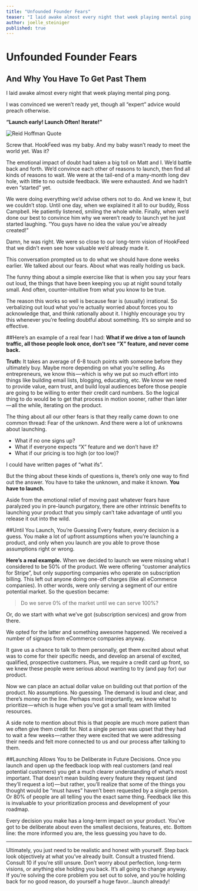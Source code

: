 ```yaml
---
title: "Unfounded Founder Fears"
teaser: "I laid awake almost every night that week playing mental ping pong. I was convinced we weren’t ready yet, though all “expert” advice would preach otherwise. 'Launch early! Launch Often! Iterate!' Screw that."
author: joelle_steiniger
published: true
---
```


# Unfounded Founder Fears
## And Why You Have To Get Past Them

I laid awake almost every night that week playing mental ping pong.

I was convinced we weren’t ready yet, though all “expert” advice would preach otherwise. 

**“Launch early! Launch Often! Iterate!”**

![Reid Hoffman Quote](https://d2uerwjzv5u4r9.cloudfront.net/tumblr_l63ltpE9ZZ1qz6pqio1_500.png)

Screw that. HookFeed was my baby. And my baby wasn’t ready to meet the world yet. Was it?

The emotional impact of doubt had taken a big toll on Matt and I. We’d battle back and forth. We’d convince each other of reasons to launch, then find all kinds of reasons to wait. We were at the tail-end of a many-month long dev hole, with little to no outside feedback. We were exhausted. And we hadn’t even “started” yet. 

We were doing everything we’d advise others not to do. And we knew it, but we couldn’t stop. Until one day, when we explained it all to our buddy, Ross Campbell. He patiently listened, smiling the whole while. Finally, when we’d done our best to convince him why we weren’t ready to launch yet he just started laughing. “You guys have no idea the value you’ve already created!” 

Damn, he was right. We were so close to our long-term vision of HookFeed that we didn’t even see how valuable we’d already made it.

This conversation prompted us to do what we should have done weeks earlier. We talked about our fears. About what was really holding us back. 

The funny thing about a simple exercise like that is when you say your fears out loud, the things that have been keeping you up at night sound totally small. And often, counter-intuitive from what you know to be true. 

The reason this works so well is because fear is (usually) irrational. So verbalizing out loud what you’re actually worried about forces you to acknowledge that, and think rationally about it. I highly encourage you try this whenever you’re feeling doubtful about something. It’s so simple and so effective.

##Here’s an example of a real fear I had:
**What if we drive a ton of launch traffic, all those people look once, don’t see “X” feature, and never come back.**

**Truth:** It takes an average of 6-8 touch points with someone before they ultimately buy. Maybe more depending on what you’re selling. As entrepreneurs, we know this — which is why we put so much effort into things like building email lists, blogging, educating, etc. We know we need to provide value, earn trust, and build loyal audiences before those people are going to be willing to enter their credit card numbers. So the logical thing to do would be to get that process in motion sooner, rather than later — all the while, iterating on the product.

The thing about all our other fears is that they really came down to one common thread: Fear of the unknown. And there were a lot of unknowns about launching.

- What if no one signs up?
- What if everyone expects “X” feature and we don’t have it?
- What if our pricing is too high (or too low)?

I could have written pages of “what ifs”.

But the thing about these kinds of questions is, there’s only one way to find out the answer. You have to take the unknown, and make it known. **You have to launch.**

Aside from the emotional relief of moving past whatever fears have paralyzed you in pre-launch purgatory, there are other intrinsic benefits to launching your product that you simply can’t take advantage of until you release it out into the wild.

##Until You Launch, You’re Guessing
Every feature, every decision is a guess. You make a lot of upfront assumptions when you’re launching a product, and only when you launch are you able to prove those assumptions right or wrong. 

**Here’s a real example.**
When we decided to launch we were missing what I considered to be 50% of the product. We were offering “customer analytics for Stripe”, but only supporting companies who operate on subscription billing. This left out anyone doing one-off charges (like all eCommerce companies). In other words, were only serving a segment of our entire potential market. So the question became:

>Do we serve 0% of the market until we can serve 100%?

Or, do we start with what we’ve got (subscription services) and grow from there. 

We opted for the latter and something awesome happened. We received a number of signups from eCommerce companies anyway.

It gave us a chance to talk to them personally, get them excited about what was to come for their specific needs, and develop an arsenal of excited, qualified, prospective customers. Plus, we require a credit card up front, so we knew these people were serious about wanting to try (and pay for) our product. 

Now we can place an actual dollar value on building out that portion of the product. No assumptions. No guessing. The demand is loud and clear, and there’s money on the line. Perhaps most importantly, we know what to prioritize — which is huge when you’ve got a small team with limited resources.

A side note to mention about this is that people are much more patient than we often give them credit for. Not a single person was upset that they had to wait a few weeks — rather they were excited that we were addressing their needs and felt more connected to us and our process after talking to them.


##Launching Allows You to be Deliberate in Future Decisions.
Once you launch and open up the feedback loop with real customers (and real potential customers) you get a much clearer understanding of what’s most important. That doesn’t mean building every feature they request (and they’ll request a lot) — but rather, you’ll realize that some of the things you thought would be “must haves” haven’t been requested by a single person. Or 80% of people are all telling you the exact same thing. Feedback like this is invaluable to your prioritization process and development of your roadmap. 

Every decision you make has a long-term impact on your product. You’ve got to be deliberate about even the smallest decisions, features, etc. Bottom line: the more informed you are, the less guessing you have to do.

<hr>

Ultimately, you just need to be realistic and honest with yourself. Step back look objectively at what you’ve already built. Consult a trusted friend. Consult 10 if you're still unsure. Don’t worry about perfection, long-term visions, or anything else holding you back. It’s all going to change anyway. If you’re solving the core problem you set out to solve, and you’re holding back for no good reason, do yourself a huge favor…launch already!


